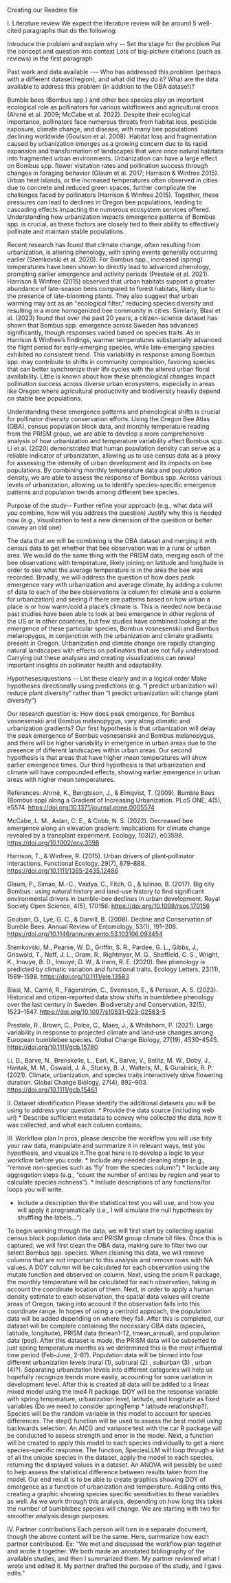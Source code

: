 Creating our Readme file

I. Literature review
We expect the literature review will be around 5 well-cited paragraphs that do the following:

Introduce the problem and explain why --
Set the stage for the problem
Put the concept and question into context
Lots of big-picture citations (such as reviews) in the first paragraph

Past work and data available ---
Who has addressed this problem (perhaps with a different dataset/region), and what did they do it?
What are the data available to address this problem (in addition to the OBA dataset)?

Bumble bees (Bombus spp.) and other bee species play an important ecological role as pollinators for various wildflowers and agricultural crops (Ahrné et al. 2009; McCabe et al. 2022). Despite their ecological importance, pollinators face numerous threats from habitat loss, pesticide exposure, climate change, and disease, with many bee populations declining worldwide (Goulson et al. 2008). Habitat loss and fragmentation caused by urbanization emerges as a growing concern due to its rapid expansion and transformation of landscapes that were once natural habitats into fragmented urban environments. Urbanization can have a large effect on Bombus spp. flower visitation rates and pollination success through changes in foraging behavior (Glaum et al. 2017; Harrison & Winfree 2015). Urban heat islands, or the increased temperatures often observed in cities due to concrete and reduced green spaces, further complicate the challenges faced by pollinators (Harrison & Winfree 2015). Together, these pressures can lead to declines in Oregon bee populations, leading to cascading effects impacting the numerous ecosystem services offered. Understanding how urbanization impacts emergence patterns of Bombus spp. is crucial, as these factors are closely tied to their ability to effectively pollinate and maintain stable populations. 

Recent research has found that climate change, often resulting from urbanization, is altering phenology, with spring events generally occurring earlier (Stemkovski et al. 2020). For Bombus spp., increased (spring) temperatures have been shown to directly lead to advanced phenology, prompting earlier emergence and activity periods (Prestele et al. 2021). Harrison & Winfree (2015) observed that urban habitats support a greater abundance of late-season bees compared to forest habitats, likely due to the presence of late-blooming plants. They also suggest that urban warming may act as an "ecological filter," reducing species diversity and resulting in a more homogenized bee community in cities. Similarly, Blasi et al. (2023) found that over the past 20 years, a citizen-science dataset has shown that Bombus spp. emergence across Sweden has advanced significantly, though responses varied based on species traits. As in Harrison & Winfree’s findings, warmer temperatures substantially advanced the flight period for early-emerging species, while late-emerging species exhibited no consistent trend. This variability in response among Bombus spp. may contribute to shifts in community composition, favoring species that can better synchronize their life cycles with the altered urban floral availability. Little is known about how these phenological changes impact pollination success across diverse urban ecosystems, especially in areas like Oregon where agricultural productivity and biodiversity heavily depend on stable bee populations.

Understanding these emergence patterns and phenological shifts is crucial for pollinator diversity conservation efforts. Using the Oregon Bee Atlas (OBA), census population block data, and monthly temperature reading from the PRISM group, we are able to develop a more comprehensive analysis of how urbanization and temperature variability affect Bombus spp. Li et al. (2020) demonstrated that human population density can serve as a reliable indicator of urbanization, allowing us to use census data as a proxy for assessing the intensity of urban development and its impacts on bee populations. By combining monthly temperature data and population density, we are able to assess the response of Bombus spp. Across various levels of urbanization, allowing us to identify species-specific emergence patterns and population trends among different bee species. 

Purpose of the study--
Further refine your approach (e.g., what data will you combine, how will you address the question)
Justify why this is needed now (e.g., visualization to test a new dimension of the question or better convey an old one)

The data that we will be combining is the OBA dataset and merging it with census data to get whether that bee observation was in a rural or urban area. We would do the same thing with the PRISM data, merging each of the bee observations with temperature, likely joining on latitude and longitude in order to see what the average temperature is in the area the bee was recorded.  Broadly, we will address the question of how does peak emergence vary with urbanization and average climate, by adding a column of data to each of the bee observations (a column for climate and a column for urbanization) and seeing if there are patterns based on how urban a place is or how warm/cold a place’s climate is. This is needed now because past studies have been able to look at bee emergence in other regions of the US or in other countries, but few studies have combined looking at the emergence of these particular species, Bombus vosnesenskii and Bombus melanopygus, in conjunction with the urbanization and climate gradients present in Oregon. Urbanization and climate change are rapidly changing natural landscapes with effects on pollinators that are not fully understood. Carrying out these analyses and creating visualizations can reveal important insights on pollinator health and adaptability.


Hypotheses/questions --
List these clearly and in a logical order
Make hypotheses directionally using predictions (e.g. “I predict urbanization will reduce plant diversity” rather than “I predict urbanization will change plant diversity”)

Our research question is: How does peak emergence, for Bombus vosnesenskii and Bombus melanopygus, vary along climatic and urbanization gradients? Our first hypothesis is that urbanization will delay the peak emergence of Bombus vosnesenskii and Bombus melanopygus, and there will be higher variability in emergence in urban areas due to the presence of different landscapes within urban areas. Our second hypothesis is that areas that have higher mean temperatures will show earlier emergence times. Our third hypothesis is that urbanization and climate will have compounded effects, showing earlier emergence in urban areas with higher mean temperatures. 



References: 
Ahrné, K., Bengtsson, J., & Elmqvist, T. (2009). Bumble Bees (Bombus spp) along a Gradient of Increasing Urbanization. PLoS ONE, 4(5), e5574. https://doi.org/10.1371/journal.pone.0005574

McCabe, L. M., Aslan, C. E., & Cobb, N. S. (2022). Decreased bee emergence along an elevation gradient: Implications for climate change revealed by a transplant experiment. Ecology, 103(2), e03598. https://doi.org/10.1002/ecy.3598

Harrison, T., & Winfree, R. (2015). Urban drivers of plant‐pollinator interactions. Functional Ecology, 29(7), 879–888. https://doi.org/10.1111/1365-2435.12486

Glaum, P., Simao, M.-C., Vaidya, C., Fitch, G., & Iulinao, B. (2017). Big city Bombus : using natural history and land-use history to find significant environmental drivers in bumble-bee declines in urban development. Royal Society Open Science, 4(5), 170156. https://doi.org/10.1098/rsos.170156

Goulson, D., Lye, G. C., & Darvill, B. (2008). Decline and Conservation of Bumble Bees. Annual Review of Entomology, 53(1), 191–208. https://doi.org/10.1146/annurev.ento.53.103106.093454

Stemkovski, M., Pearse, W. D., Griffin, S. R., Pardee, G. L., Gibbs, J., Griswold, T., Neff, J. L., Oram, R., Rightmyer, M. G., Sheffield, C. S., Wright, K., Inouye, B. D., Inouye, D. W., & Irwin, R. E. (2020). Bee phenology is predicted by climatic variation and functional traits. Ecology Letters, 23(11), 1589–1598. https://doi.org/10.1111/ele.13583

Blasi, M., Carrié, R., Fägerström, C., Svensson, E., & Persson, A. S. (2023). Historical and citizen-reported data show shifts in bumblebee phenology over the last century in Sweden. Biodiversity and Conservation, 32(5), 1523–1547. https://doi.org/10.1007/s10531-023-02563-5

Prestele, R., Brown, C., Polce, C., Maes, J., & Whitehorn, P. (2021). Large variability in response to projected climate and land‐use changes among European bumblebee species. Global Change Biology, 27(19), 4530–4545. https://doi.org/10.1111/gcb.15780

Li, D., Barve, N., Brenskelle, L., Earl, K., Barve, V., Belitz, M. W., Doby, J., Hantak, M. M., Oswald, J. A., Stucky, B. J., Walters, M., & Guralnick, R. P. (2021). Climate, urbanization, and species traits interactively drive flowering duration. Global Change Biology, 27(4), 892–903. https://doi.org/10.1111/gcb.15461




II. Dataset identification
Please identify the additional datasets you will be using to address your question. * Provide the data source (including web url) * Describe sufficient metadata to convey who collected the data, how it was collected, and what each column contains.

III. Workflow plan
In pros, please describe the workflow you will use tidy your raw data, manipulate and summarize it in relevant ways, test you hypothesis, and visualize it.The goal here is to develop a logic to your workflow before you code. * Include any needed cleaning steps (e.g., “remove non-species such as ‘fly’ from the species column”) * Include any aggregation steps (e.g., “count the number of entries by region and year to calculate species richness”). * Include descriptions of any functions/for loops you will write.
* Include a description the the statistical test you will use, and how you will apply it programatically (i.e., I will simulate the null hypothesis by shuffling the labels…“)

To begin working through the data, we will first start by collecting spatial census block population data and PRISM group climate bil files. Once this is captured, we will first clean the OBA data, making sure to filter two our select Bombus spp. species. When cleaning this data, we will remove columns that are not important to this analysis and remove rows with NA values. A DOY column will be calculated for each observation using the mutate function and observed on column. Next, using the prism R package, the monthly temperature will be calculated for each observation, taking in account the coordinate location of them. Next, in order to apply a human density estimate to each observation, the spatial data values will create areas of Oregon, taking into account if the observation falls into this coordinate range. In hopes of using a centroid approach, the population data will be added depending on where they fall. After this is completed, our dataset will be complete containing the necessary OBA data (species, latitude, longitude), PRISM data (tmean1-12, tmean_annual), and population data (pop). After this dataset is made, the PRISM data will be subsetted to just spring temperature months as we determined this is the most influential time period (Feb-June, 2-6?). Population data will be binned into four different urbanization levels (rural (1), subrural (2) , suburban (3) , urban (4)?). Separating urbanization levels into different categories will help us hopefully recognize trends more easily, accounting for some variation in development level. After this is created all data will be added to a linear mixed model using the lme4 R package. DOY will be the response variable with spring temperature, urbanization level, latitude, and longitude as fixed variables (Do we need to consider springTemp * latitude relationship?). Species will be the random variable in this model to account for species differences. The step() function will be used to assess the best model using backwards selection. An AIC() and variance test with the car R package will be conducted to assess strength and error in the model. Next, a function will be created to apply this model to each species individually to get a more species-specific response. The function, SpeciesLLM will loop through a list of all the unique species in the dataset, apply the model to each species, returning the displayed values in a dataset. An ANOVA will possibly be used to help assess the statistical difference between results taken from the model. Our end result is to be able to create graphics showing DOY of emergence as a function of urbanization and temperature. Adding onto this, creating a graphic showing species specific sensitivities to these variables as well. As we work through this analysis, depending on how long this takes the number of bumblebee species will change. We are starting with two for smoother analysis design purposes. 


IV. Partner contributions
Each person will turn in a separate document, though the above content will be the same. Here, summarize how each partner contributed. Ex: "We met and discussed the workflow plan together and wrote it together. We both made an annotated bibliography of the available studies, and then I summarized them. My partner reviewed what I wrote and edited it. My partner drafted the purpose of the study, and I gave edits."
